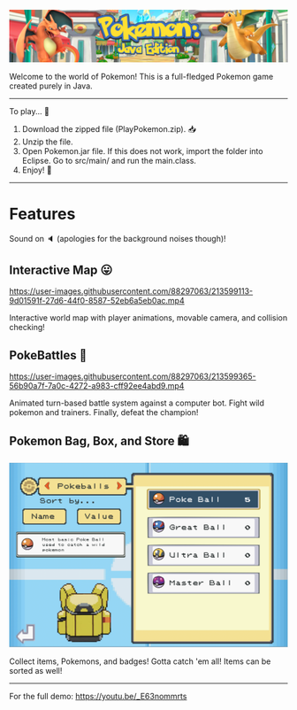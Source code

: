 ![image](/Demos/header.png)

Welcome to the world of Pokemon! This is a full-fledged Pokemon game created purely in Java.

---

To play... 🤩
1. Download the zipped file (PlayPokemon.zip). 📥
2. Unzip the file. 
3. Open Pokemon.jar file. If this does not work, import the folder into Eclipse. Go to src/main/ and run the main.class.
4. Enjoy! 🥳

---
# Features 
Sound on 🔈 (apologies for the background noises though)!
## Interactive Map 😛
https://user-images.githubusercontent.com/88297063/213599113-9d01591f-27d6-44f0-8587-52eb6a5eb0ac.mp4

Interactive world map with player animations, movable camera, and collision checking!

## PokeBattles 🤠
https://user-images.githubusercontent.com/88297063/213599365-56b90a7f-7a0c-4272-a983-cff92ee4abd9.mp4

Animated turn-based battle system against a computer bot. Fight wild pokemon and trainers. Finally, defeat the champion!

## Pokemon Bag, Box, and Store 🛍
![image](/Demos/Bag_Demo.png)

Collect items, Pokemons, and badges! Gotta catch 'em all!
Items can be sorted as well!

---

For the full demo:
https://youtu.be/_E63nommrts




